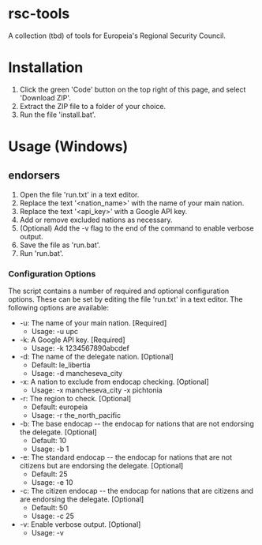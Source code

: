 # rsc-tools
A collection (tbd) of tools for Europeia's Regional Security Council. 
# Installation
1. Click the green 'Code' button on the top right of this page, and select 'Download ZIP'.
2. Extract the ZIP file to a folder of your choice.
3. Run the file 'install.bat'.
# Usage (Windows)
## endorsers
1. Open the file 'run.txt' in a text editor.
2. Replace the text '<nation_name>' with the name of your main nation.
3. Replace the text '<api_key>' with a Google API key.
4. Add or remove excluded nations as necessary.
5. (Optional) Add the -v flag to the end of the command to enable verbose output.
6. Save the file as 'run.bat'.
7. Run 'run.bat'.
### Configuration Options
The script contains a number of required and optional configuration options. These can be set by editing the file 'run.txt' in a text editor. The following options are available:
- -u: The name of your main nation. [Required]
  - Usage: -u upc 
- -k: A Google API key. [Required]
  - Usage: -k 1234567890abcdef 
- -d: The name of the delegate nation. [Optional]
  - Default: le_libertia 
  - Usage: -d mancheseva_city 
- -x: A nation to exclude from endocap checking. [Optional]
  - Usage: -x mancheseva_city -x pichtonia 
- -r: The region to check. [Optional]
  - Default: europeia 
  - Usage: -r the_north_pacific
- -b: The base endocap -- the endocap for nations that are not endorsing the delegate. [Optional]
  - Default: 10 
  - Usage: -b 1
- -e: The standard endocap -- the endocap for nations that are not citizens but are endorsing the delegate. [Optional]
  - Default: 25 
  - Usage: -e 10
- -c: The citizen endocap -- the endocap for nations that are citizens and are endorsing the delegate. [Optional]
  - Default: 50 
  - Usage: -c 25
- -v: Enable verbose output. [Optional]
  - Usage: -v
